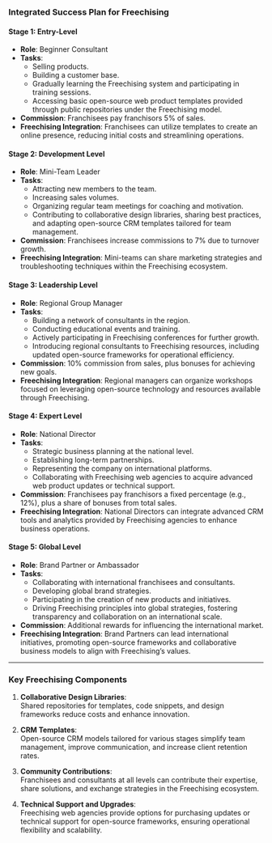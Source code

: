### **Integrated Success Plan for Freechising**

#### **Stage 1: Entry-Level**
- **Role**: Beginner Consultant  
- **Tasks**:  
  - Selling products.  
  - Building a customer base.  
  - Gradually learning the Freechising system and participating in training sessions.  
  - Accessing basic open-source web product templates provided through public repositories under the Freechising model.  
- **Commission**: Franchisees pay franchisors 5% of sales.  
- **Freechising Integration**: Franchisees can utilize templates to create an online presence, reducing initial costs and streamlining operations.  

#### **Stage 2: Development Level**
- **Role**: Mini-Team Leader  
- **Tasks**:  
  - Attracting new members to the team.  
  - Increasing sales volumes.  
  - Organizing regular team meetings for coaching and motivation.  
  - Contributing to collaborative design libraries, sharing best practices, and adapting open-source CRM templates tailored for team management.  
- **Commission**: Franchisees increase commissions to 7% due to turnover growth.  
- **Freechising Integration**: Mini-teams can share marketing strategies and troubleshooting techniques within the Freechising ecosystem.  

#### **Stage 3: Leadership Level**
- **Role**: Regional Group Manager  
- **Tasks**:  
  - Building a network of consultants in the region.  
  - Conducting educational events and training.  
  - Actively participating in Freechising conferences for further growth.  
  - Introducing regional consultants to Freechising resources, including updated open-source frameworks for operational efficiency.  
- **Commission**: 10% commission from sales, plus bonuses for achieving new goals.  
- **Freechising Integration**: Regional managers can organize workshops focused on leveraging open-source technology and resources available through Freechising.  

#### **Stage 4: Expert Level**
- **Role**: National Director  
- **Tasks**:  
  - Strategic business planning at the national level.  
  - Establishing long-term partnerships.  
  - Representing the company on international platforms.  
  - Collaborating with Freechising web agencies to acquire advanced web product updates or technical support.  
- **Commission**: Franchisees pay franchisors a fixed percentage (e.g., 12%), plus a share of bonuses from total sales.  
- **Freechising Integration**: National Directors can integrate advanced CRM tools and analytics provided by Freechising agencies to enhance business operations.  

#### **Stage 5: Global Level**
- **Role**: Brand Partner or Ambassador  
- **Tasks**:  
  - Collaborating with international franchisees and consultants.  
  - Developing global brand strategies.  
  - Participating in the creation of new products and initiatives.  
  - Driving Freechising principles into global strategies, fostering transparency and collaboration on an international scale.  
- **Commission**: Additional rewards for influencing the international market.  
- **Freechising Integration**: Brand Partners can lead international initiatives, promoting open-source frameworks and collaborative business models to align with Freechising’s values.  

---

### **Key Freechising Components**
1. **Collaborative Design Libraries**:  
   Shared repositories for templates, code snippets, and design frameworks reduce costs and enhance innovation.  

2. **CRM Templates**:  
   Open-source CRM models tailored for various stages simplify team management, improve communication, and increase client retention rates.  

3. **Community Contributions**:  
   Franchisees and consultants at all levels can contribute their expertise, share solutions, and exchange strategies in the Freechising ecosystem.  

4. **Technical Support and Upgrades**:  
   Freechising web agencies provide options for purchasing updates or technical support for open-source frameworks, ensuring operational flexibility and scalability.  
